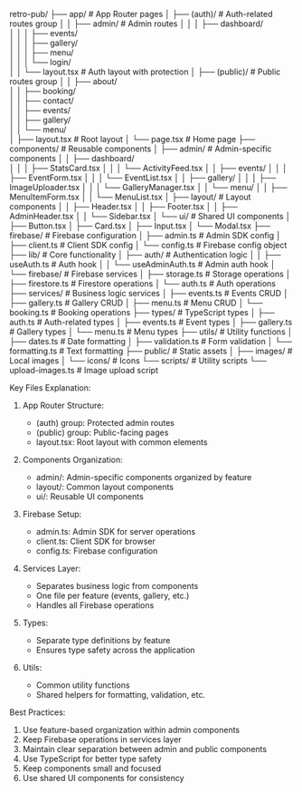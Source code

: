 retro-pub/
├── app/                              # App Router pages
│   ├── (auth)/                       # Auth-related routes group
│   │   ├── admin/                    # Admin routes
│   │   │   ├── dashboard/           
│   │   │   ├── events/              
│   │   │   ├── gallery/             
│   │   │   ├── menu/                
│   │   │   └── login/               
│   │   └── layout.tsx               # Auth layout with protection
│   ├── (public)/                    # Public routes group
│   │   ├── about/                   
│   │   ├── booking/                 
│   │   ├── contact/                 
│   │   ├── events/                  
│   │   ├── gallery/                 
│   │   └── menu/                    
│   ├── layout.tsx                   # Root layout
│   └── page.tsx                     # Home page
├── components/                       # Reusable components
│   ├── admin/                       # Admin-specific components
│   │   ├── dashboard/              
│   │   │   ├── StatsCard.tsx
│   │   │   └── ActivityFeed.tsx
│   │   ├── events/
│   │   │   ├── EventForm.tsx
│   │   │   └── EventList.tsx
│   │   ├── gallery/
│   │   │   ├── ImageUploader.tsx
│   │   │   └── GalleryManager.tsx
│   │   └── menu/
│   │       ├── MenuItemForm.tsx
│   │       └── MenuList.tsx
│   ├── layout/                      # Layout components
│   │   ├── Header.tsx
│   │   ├── Footer.tsx
│   │   ├── AdminHeader.tsx
│   │   └── Sidebar.tsx
│   └── ui/                          # Shared UI components
│       ├── Button.tsx
│       ├── Card.tsx
│       ├── Input.tsx
│       └── Modal.tsx
├── firebase/                        # Firebase configuration
│   ├── admin.ts                     # Admin SDK config
│   ├── client.ts                    # Client SDK config
│   └── config.ts                    # Firebase config object
├── lib/                            # Core functionality
│   ├── auth/                       # Authentication logic
│   │   ├── useAuth.ts             # Auth hook
│   │   └── useAdminAuth.ts        # Admin auth hook
│   └── firebase/                   # Firebase services
│       ├── storage.ts             # Storage operations
│       ├── firestore.ts           # Firestore operations
│       └── auth.ts               # Auth operations
├── services/                       # Business logic services
│   ├── events.ts                  # Events CRUD
│   ├── gallery.ts                 # Gallery CRUD
│   ├── menu.ts                    # Menu CRUD
│   └── booking.ts                 # Booking operations
├── types/                         # TypeScript types
│   ├── auth.ts                    # Auth-related types
│   ├── events.ts                  # Event types
│   ├── gallery.ts                 # Gallery types
│   └── menu.ts                    # Menu types
├── utils/                         # Utility functions
│   ├── dates.ts                   # Date formatting
│   ├── validation.ts              # Form validation
│   └── formatting.ts              # Text formatting
├── public/                        # Static assets
│   ├── images/                    # Local images
│   └── icons/                     # Icons
└── scripts/                       # Utility scripts
    └── upload-images.ts           # Image upload script

Key Files Explanation:

1. App Router Structure:
   - (auth) group: Protected admin routes
   - (public) group: Public-facing pages
   - layout.tsx: Root layout with common elements

2. Components Organization:
   - admin/: Admin-specific components organized by feature
   - layout/: Common layout components
   - ui/: Reusable UI components

3. Firebase Setup:
   - admin.ts: Admin SDK for server operations
   - client.ts: Client SDK for browser
   - config.ts: Firebase configuration

4. Services Layer:
   - Separates business logic from components
   - One file per feature (events, gallery, etc.)
   - Handles all Firebase operations

5. Types:
   - Separate type definitions by feature
   - Ensures type safety across the application

6. Utils:
   - Common utility functions
   - Shared helpers for formatting, validation, etc.

Best Practices:
1. Use feature-based organization within admin components
2. Keep Firebase operations in services layer
3. Maintain clear separation between admin and public components
4. Use TypeScript for better type safety
5. Keep components small and focused
6. Use shared UI components for consistency 